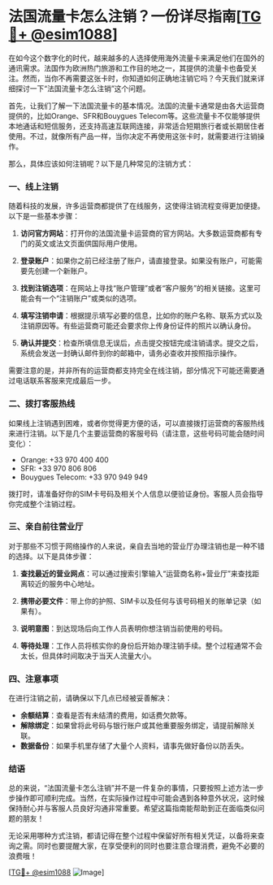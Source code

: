 # 法国流量卡怎么注销？一份详尽指南[[TG💪+ @esim1088](https://t.me/s/esim1088)]

在如今这个数字化的时代，越来越多的人选择使用海外流量卡来满足他们在国外的通讯需求。法国作为欧洲热门旅游和工作目的地之一，其提供的流量卡也备受关注。然而，当你不再需要这张卡时，你知道如何正确地注销它吗？今天我们就来详细探讨一下“法国流量卡怎么注销”这个问题。

首先，让我们了解一下法国流量卡的基本情况。法国的流量卡通常是由各大运营商提供的，比如Orange、SFR和Bouygues Telecom等。这些流量卡不仅能够提供本地通话和短信服务，还支持高速互联网连接，非常适合短期旅行者或长期居住者使用。不过，就像所有产品一样，当你决定不再使用这张卡时，就需要进行注销操作。

那么，具体应该如何注销呢？以下是几种常见的注销方式：

### 一、线上注销

随着科技的发展，许多运营商都提供了在线服务，这使得注销流程变得更加便捷。以下是一些基本步骤：

1. **访问官方网站**：打开你的法国流量卡运营商的官方网站。大多数运营商都有专门的英文或法文页面供国际用户使用。
   
2. **登录账户**：如果你之前已经注册了账户，请直接登录。如果没有账户，可能需要先创建一个新账户。

3. **找到注销选项**：在网站上寻找“账户管理”或者“客户服务”的相关链接。这里可能会有一个“注销账户”或类似的选项。

4. **填写注销申请**：根据提示填写必要的信息，比如你的账户名称、联系方式以及注销原因等。有些运营商可能还会要求你上传身份证件的照片以确认身份。

5. **确认并提交**：检查所填信息无误后，点击提交按钮完成注销请求。提交之后，系统会发送一封确认邮件到你的邮箱中，请务必查收并按照指示操作。

需要注意的是，并非所有的运营商都支持完全在线注销，部分情况下可能还需要通过电话联系客服来完成最后一步。

### 二、拨打客服热线

如果线上注销遇到困难，或者你觉得更方便的话，可以直接拨打运营商的客服热线来进行注销。以下是几个主要运营商的客服号码（请注意，这些号码可能会随时间变化）：

- Orange: +33 970 400 400
- SFR: +33 970 806 806
- Bouygues Telecom: +33 970 949 949

拨打时，请准备好你的SIM卡号码及相关个人信息以便验证身份。客服人员会指导你完成整个注销过程。

### 三、亲自前往营业厅

对于那些不习惯于网络操作的人来说，亲自去当地的营业厅办理注销也是一种不错的选择。以下是具体步骤：

1. **查找最近的营业网点**：可以通过搜索引擎输入“运营商名称+营业厅”来查找距离较近的服务中心地址。

2. **携带必要文件**：带上你的护照、SIM卡以及任何与该号码相关的账单记录（如果有）。

3. **说明意图**：到达现场后向工作人员表明你想注销当前使用的号码。

4. **等待处理**：工作人员将核实你的身份后开始办理注销手续。整个过程通常不会太长，但具体时间取决于当天人流量大小。

### 四、注意事项

在进行注销之前，请确保以下几点已经被妥善解决：

- **余额结算**：查看是否有未结清的费用，如话费欠款等。
- **解除绑定**：如果曾将此号码与银行账户或其他重要服务绑定，请提前解除关联。
- **数据备份**：如果手机里存储了大量个人资料，请事先做好备份以防丢失。

### 结语

总的来说，“法国流量卡怎么注销”并不是一件复杂的事情，只要按照上述方法一步步操作即可顺利完成。当然，在实际操作过程中可能会遇到各种意外状况，这时候保持耐心并与客服人员良好沟通非常重要。希望这篇指南能帮助到正在面临类似问题的朋友！

无论采用哪种方式注销，都请记得在整个过程中保留好所有相关凭证，以备将来查询之需。同时也要提醒大家，在享受便利的同时也要注意合理消费，避免不必要的浪费哦！

[[TG💪+ @esim1088](https://t.me/s/esim1088) ![Image](https://i.postimg.cc/4NQfJmqS/Snipaste-2025-05-13-00-14-12.png)]
